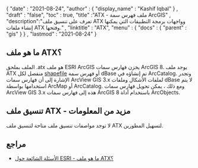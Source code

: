 {
  "date" : "2021-08-24",
  "author" : {
    "display_name" : "Kashif Iqbal"
} ,
  "draft" : "false",
  "toc" : true,
  "title" :"ATX - ملف فهرس سمة ArcGIS" ,
  "description":"تعرف على تنسيق ملف ATX وواجهات برمجة التطبيقات التي يمكنها إنشاء ملفات ATX وفتحها." ,
  "linktitle" : "ATX",
  "menu" : {
    "docs" : {
      "parent" : "gis"
}
} ,
  "lastmod" : "2021-08-24"
}

## ما هو ملف ATX؟

الملف بملحق .atx هو ملف ESRI ArcGIS يخزن فهارس سمات ArcGIS 8. يوجد ملف ATX منفصل لكل [shapefile](/ar/gis/shp/) أو فهرس سمة dBase تم إنشاؤه في ArcCatalog. وتجدر الإشارة إلى أن فهارس سمات ArcView GIS 3.x لملفات الأشكال وملفات dBase لا يتم استخدامها بواسطة ArcMap أو ArcCatalog. ومع ذلك ، يمكن تحويل فهارس سمات ArcView GIS 3.x هذه إلى فهارس سمات ArcGIS 8 باستخدام أداة ArcObjects.

## تنسيق ملف ATX - مزيد من المعلومات

لا توجد مواصفات تنسيق ملف متاحة لتنسيق ملف ATX لتسهيل المطورين.

## مراجع

* [الأسئلة الشائعة حول ESRI - ما هو ملف ATX؟](https://support.esri.com/en/technical-article/000002973)

